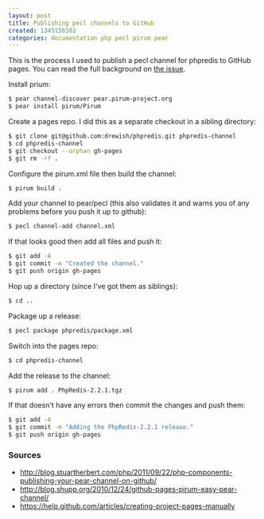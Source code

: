 ```yaml
---
layout: post
title: Publishing pecl channels to GitHub
created: 1345156502
categories: documentation php pecl pirum pear
---
```

This is the process I used to publish a pecl channel for phpredis to GitHub
pages. You can read the full background on [the issue](https://github.com/nicolasff/phpredis/issues/42).


Install prium:

```sh
$ pear channel-discover pear.pirum-project.org
$ pear install pirum/Pirum
```

Create a pages repo. I did this as a separate checkout in a sibling directory:

```sh
$ git clone git@github.com:drewish/phpredis.git phpredis-channel
$ cd phpredis-channel
$ git checkout --orphan gh-pages
$ git rm -rf .
```

Configure the pirum.xml file then build the channel:

```sh
$ pirum build .
```

Add your channel to pear/pecl (this also validates it and warns you of any
problems before you push it up to github):

```sh
$ pecl channel-add channel.xml
```

If that looks good then add all files and push it:

```sh
$ git add -A
$ git commit -m "Created the channel."
$ git push origin gh-pages
```

Hop up a directory (since I've got them as siblings):

```sh
$ cd ..
```

Package up a release:

```sh
$ pecl package phpredis/package.xml
```

Switch into the pages repo:

```sh
$ cd phpredis-channel
```

Add the release to the channel:

```sh
$ pirum add . PhpRedis-2.2.1.tgz
```

If that doesn't have any errors then commit the changes and push them:

```sh
$ git add -A
$ git commit -m "Adding the PhpRedis-2.2.1 release."
$ git push origin gh-pages
```

### Sources

- http://blog.stuartherbert.com/php/2011/09/22/php-components-publishing-your-pear-channel-on-github/
- http://blog.shupp.org/2010/12/24/github-pages-pirum-easy-pear-channel/
- https://help.github.com/articles/creating-project-pages-manually
